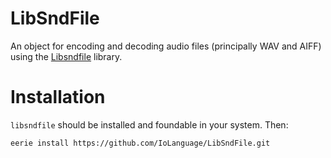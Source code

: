 # LibSndFile 
An object for encoding and decoding audio files (principally WAV and AIFF) using the 
<a href=http://www.mega-nerd.com/libsndfile/>Libsndfile</a> library.

# Installation
`libsndfile` should be installed and foundable in your system. Then:

```
eerie install https://github.com/IoLanguage/LibSndFile.git
```
